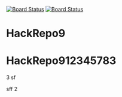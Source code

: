 [![Board Status](https://codedev.ms/mipatera/aebf3ad2-e7ef-47b9-bf5f-8692e1f40deb/26928795-3c99-462d-9cdd-c3141800d12c/_apis/work/boardbadge/9692d8f6-3fd3-469e-b863-33f13d4f6cce)](https://codedev.ms/mipatera/aebf3ad2-e7ef-47b9-bf5f-8692e1f40deb/_boards/board/t/26928795-3c99-462d-9cdd-c3141800d12c/Microsoft.RequirementCategory)
[![Board Status](https://codedev.ms/mipatera/0157d772-91ee-4eb8-9e54-04f3f5c10a7f/8c536ffa-ccc5-4a88-899d-05562406c85d/_apis/work/boardbadge/ab2ec57e-4655-476c-ae6e-cbcb21dce9df)](https://codedev.ms/mipatera/0157d772-91ee-4eb8-9e54-04f3f5c10a7f/_boards/board/t/8c536ffa-ccc5-4a88-899d-05562406c85d/Microsoft.RequirementCategory)
# HackRepo9
# HackRepo912345783
3
sf

sff
2
